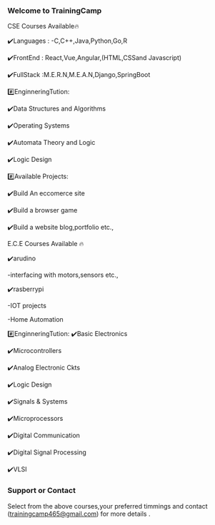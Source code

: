 ### Welcome to TrainingCamp

CSE Courses Available🔥

✔️Languages : -C,C++,Java,Python,Go,R

✔️FrontEnd : React,Vue,Angular,(HTML,CSSand Javascript)

✔️FullStack :M.E.R.N,M.E.A.N,Django,SpringBoot

#️⃣EnginneringTution: 

✔️Data Structures and Algorithms

✔️Operating Systems

✔️Automata Theory and Logic

✔️Logic Design

#️⃣Available Projects:

✔️Build An eccomerce site

✔️Build a browser game

✔️Build a website blog,portfolio etc.,

E.C.E Courses Available 🔥

✔️arudino

  -interfacing with motors,sensors etc.,  

✔️rasberrypi

 -IOT projects

  -Home Automation

#️⃣EnginneringTution: 
✔️Basic Electronics

✔️Microcontrollers

✔️Analog Electronic Ckts

✔️Logic Design

✔️Signals & Systems

✔️Microprocessors

✔️Digital Communication

✔️Digital Signal Processing

✔️VLSI


### Support or Contact

Select from  the above courses,your preferred timmings  and  contact (trainingcamp465@gmail.com) for more details . 
